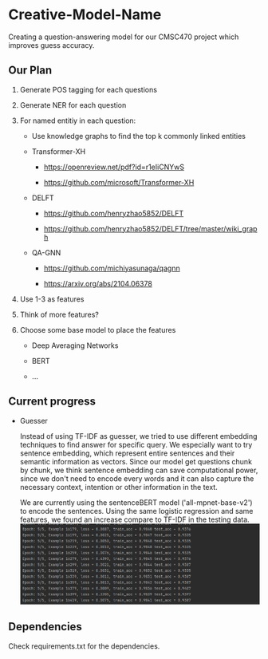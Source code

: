 # Creative-Model-Name

Creating a question-answering model for our CMSC470 project which improves guess accuracy.

## Our Plan

1. Generate POS tagging for each questions

2. Generate NER for each question

3. For named entitiy in each question:

    * Use knowledge graphs to find the top k commonly linked entities

    * Transformer-XH

        * https://openreview.net/pdf?id=r1eIiCNYwS

        * https://github.com/microsoft/Transformer-XH
    
    * DELFT

        * https://github.com/henryzhao5852/DELFT

        * https://github.com/henryzhao5852/DELFT/tree/master/wiki_graph
   
   * QA-GNN
   
        * https://github.com/michiyasunaga/qagnn
        
        * https://arxiv.org/abs/2104.06378


4. Use 1-3 as features

6. Think of more features?

5. Choose some base model to place the features

    * Deep Averaging Networks

    * BERT

    * ...

## Current progress

   * Guesser
      
      Instead of using TF-IDF as guesser, we tried to use different embedding techniques to find answer for specific query. We especially want to try sentence embedding, which  represent entire sentences and their semantic information as vectors. Since our model get questions chunk by chunk, we think sentence embedding can save computational power, since we don't need to encode every words and it can also capture the necessary context, intention or other information in the text.
      
      We are currently using the sentenceBERT model ('all-mpnet-base-v2') to encode the sentences. Using the same logistic regression and same features, we found an increase compare to TF-IDF in the testing data.
      ![alt text](https://github.com/CMSC470-Team/Model/blob/main/image/BERT.png?raw=true)


## Dependencies

Check requirements.txt for the dependencies.
